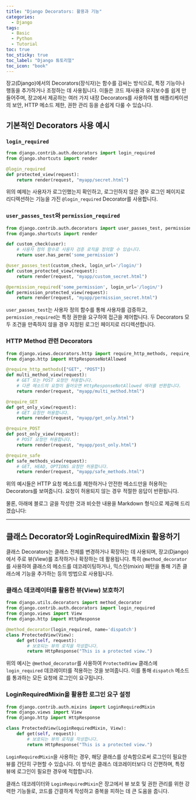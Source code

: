 ```yaml
---
title: "Django Decorators: 활용과 기능"
categories:
  - Django
tags:
  - Basic
  - Python
  - Tutorial
toc: true
toc_sticky: true
toc_label: "Django 튜토리얼"
toc_icon: "book"
---
```


장고(Django)에서의 Decorators(장식자)는 함수를 감싸는 방식으로, 특정 기능이나 행동을 추가하거나 조정하는 데 사용됩니다. 이들은 코드 재사용과 유지보수를 쉽게 만들어주며, 장고에서 제공하는 여러 가지 내장 Decorators를 사용하여 웹 애플리케이션의 보안, HTTP 메소드 제한, 권한 관리 등을 손쉽게 다룰 수 있습니다.

## 기본적인 Decorators 사용 예시

### `login_required`

```python
from django.contrib.auth.decorators import login_required
from django.shortcuts import render

@login_required
def protected_view(request):
    return render(request, "myapp/secret.html")
```

위의 예제는 사용자가 로그인했는지 확인하고, 로그인하지 않은 경우 로그인 페이지로 리디렉션하는 기능을 가진 `@login_required` Decorator를 사용합니다.

### `user_passes_test`와 `permission_required`

```python
from django.contrib.auth.decorators import user_passes_test, permission_required
from django.shortcuts import render

def custom_check(user):
    # 사용자 정의 함수로 사용자 검증 로직을 정의할 수 있습니다.
    return user.has_perm('some_permission')

@user_passes_test(custom_check, login_url='/login/')
def custom_protected_view(request):
    return render(request, "myapp/custom_secret.html")

@permission_required('some_permission', login_url='/login/')
def permission_protected_view(request):
    return render(request, "myapp/permission_secret.html")
```

`user_passes_test`는 사용자 정의 함수를 통해 사용자를 검증하고, `permission_required`는 특정 권한을 요구하여 접근을 제어합니다. 두 Decorators 모두 조건을 만족하지 않을 경우 지정된 로그인 페이지로 리디렉션합니다.

### HTTP Method 관련 Decorators

```python
from django.views.decorators.http import require_http_methods, require_GET, require_POST, require_safe
from django.http import HttpResponseNotAllowed

@require_http_methods(["GET", "POST"])
def multi_method_view(request):
    # GET 또는 POST 요청만 허용합니다.
    # 다른 메소드의 요청이 들어오면 HttpResponseNotAllowed 에러를 반환합니다.
    return render(request, "myapp/multi_method.html")

@require_GET
def get_only_view(request):
    # GET 요청만 허용합니다.
    return render(request, "myapp/get_only.html")

@require_POST
def post_only_view(request):
    # POST 요청만 허용합니다.
    return render(request, "myapp/post_only.html")

@require_safe
def safe_methods_view(request):
    # GET, HEAD, OPTIONS 요청만 허용합니다.
    return render(request, "myapp/safe_methods.html")
```

위의 예시들은 HTTP 요청 메소드를 제한하거나 안전한 메소드만을 허용하는 Decorators를 보여줍니다. 요청이 허용되지 않는 경우 적절한 응답이 반환됩니다.

물론, 아래에 블로그 글을 작성한 것과 비슷한 내용을 Markdown 형식으로 제공해 드리겠습니다:

---

## 클래스 Decorator와 LoginRequiredMixin 활용하기

클래스 Decorators는 클래스 전체를 변경하거나 확장하는 데 사용되며, 장고(Django)에서 주로 뷰(View)를 조작하거나 확장하는 데 활용됩니다. 특히 `@method_decorator`를 사용하여 클래스의 메소드를 데코레이팅하거나, 믹스인(mixin) 패턴을 통해 기존 클래스에 기능을 추가하는 등의 방법으로 사용됩니다.

### 클래스 데코레이터를 활용한 뷰(View) 보호하기

```python
from django.utils.decorators import method_decorator
from django.contrib.auth.decorators import login_required
from django.views import View
from django.http import HttpResponse

@method_decorator(login_required, name='dispatch')
class ProtectedView(View):
    def get(self, request):
        # 보호되는 뷰의 로직을 작성합니다.
        return HttpResponse("This is a protected view.")
```

위의 예시는 `@method_decorator`를 사용하여 `ProtectedView` 클래스에 `login_required` 데코레이터를 적용하는 것을 보여줍니다. 이를 통해 `dispatch` 메소드를 통과하는 모든 요청에 로그인이 요구됩니다.

### LoginRequiredMixin을 활용한 로그인 요구 설정

```python
from django.contrib.auth.mixins import LoginRequiredMixin
from django.views import View
from django.http import HttpResponse

class ProtectedView(LoginRequiredMixin, View):
    def get(self, request):
        # 보호되는 뷰의 로직을 작성합니다.
        return HttpResponse("This is a protected view.")
```

`LoginRequiredMixin`을 사용하는 경우, 해당 클래스를 상속함으로써 로그인이 필요한 뷰를 간단히 구현할 수 있습니다. 이 방식은 클래스 데코레이터보다 더 간편하며, 특정 뷰에 로그인이 필요한 경우에 적합합니다.

클래스 데코레이터와 `LoginRequiredMixin`은 장고에서 뷰 보호 및 권한 관리를 위한 강력한 기능들로, 코드를 간결하게 작성하고 중복을 피하는 데 큰 도움을 줍니다.
